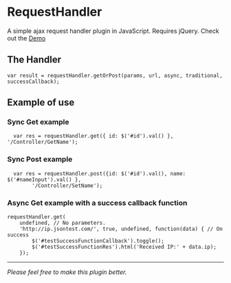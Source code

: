 RequestHandler
====================

A simple ajax request handler plugin in JavaScript. Requires jQuery.
Check out the [Demo](http://icytin.github.io/SimpleRequestHandler/)

The Handler
--------
    
    var result = requestHandler.getOrPost(params, url, async, traditional, successCallback);

Example of use
--------

### Sync Get example

      var res = requestHandler.get({ id: $('#id').val() }, '/Controller/GetName');

### Sync Post example

      var res = requestHandler.post({id: $('#id').val(), name: $('#nameInput').val() }, 
            '/Controller/SetName');

### Async Get example with a success callback function

    requestHandler.get(
        undefined, // No parameters.
        'http://ip.jsontest.com/', true, undefined, function(data) { // On success
            $('#testSuccessFunctionCallback').toggle();
            $('#testSuccessFunctionRes').html('Received IP:' + data.ip);
        });

      
       
********
_Please feel free to make this plugin better._ 

